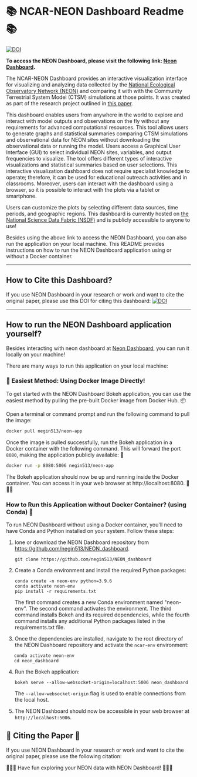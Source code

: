 # 📚 NCAR-NEON Dashboard Readme 📚

[![DOI](https://zenodo.org/badge/558070250.svg)](https://zenodo.org/doi/10.5281/zenodo.10956996)

**To access the NEON Dashboard, please visit the following link: [Neon Dashboard](https://ncar.nationalsciencedatafabric.org/neon-demo/v1/).**

The NCAR-NEON Dashboard provides an interactive visualization interface for visualizing and analyzing data collected by the [National Ecological Observatory Network (NEON)](https://www.neonscience.org/) and comparing it with with the Community Terrestrial System Model (CTSM) simulations at those points. It was created as part of the research project outlined in [this paper](https://gmd.copernicus.org/articles/16/5979/2023/gmd-16-5979-2023.pdf).

This dashboard enables users from anywhere in the world to explore and interact with model outputs and observations on the fly without any requirements for advanced computational resources.  This tool allows users to generate graphs and statistical summaries comparing CTSM simulations and observational data for NEON sites without downloading the observational data or running the model. Users access a Graphical User Interface (GUI) to select individual NEON sites, variables, and output frequencies to visualize. The tool offers different types of interactive visualizations and statistical summaries based on user selections. This interactive visualization dashboard does not require specialist knowledge to operate; therefore, it can be used for educational outreach activities and in classrooms. Moreover, users
can interact with the dashboard using a browser, so it is possible to interact with the plots via a tablet or smartphone.

Users can customize the plots by selecting different data sources, time periods, and geographic regions. This dashboard is currently hosted on [the National Science Data Fabric (NSDF)](https://nationalsciencedatafabric.org/) and is publicly accessible to anyone to use!

Besides using the above link to access the NEON Dashboard, you can also run the application on your local machine. This README provides instructions on how to run the NEON Dashboard application using or without a Docker container.

--------------------------------------------------
## How to Cite this Dashboard? 

If you use NEON Dashboard in your research or work and want to cite the original paper, please use this DOI for citing this dashboard:  [![DOI](https://zenodo.org/badge/558070250.svg)](https://zenodo.org/doi/10.5281/zenodo.10956996)


--------------------------------------------------

## How to run the NEON Dashboard application yourself?

Besides interacting with neon dashboard at [Neon Dashboard](https://ncar.nationalsciencedatafabric.org/neon-demo/v1/), you can run it locally on your machine!

There are many ways to run this application on your local machine:

### 🚀 Easiest Method: Using Docker Image Directly!

To get started with the NEON Dashboard Bokeh application, you can use the easiest method by pulling the pre-built Docker image from Docker Hub. 📦

Open a terminal or command prompt and run the following command to pull the image:

```bash
docker pull negin513/neon-app
```

Once the image is pulled successfully, run the Bokeh application in a Docker container with the following command. This will forward the port `8080`, making the application publicly available: 🚀

```bash
docker run -p 8080:5006 negin513/neon-app
```

The Bokeh application should now be up and running inside the Docker container. You can access it in your web browser at http://localhost:8080. 🎉🎉🎉

### How to Run this Application without Docker Container? (using Conda) 🏃

To run NEON Dashboard without using a Docker container, you'll need to have Conda and Python installed on your system. Follow these steps:

1. lone or download the NEON Dashboard repository from https://github.com/negin513/NEON_dashboard.
    ```
    git clone https://github.com/negin513/NEON_dashboard
    ```

2. Create a Conda environment and install the required Python packages:
   ```
   conda create -n neon-env python=3.9.6
   conda activate neon-env
   pip install -r requirements.txt
   ```

   The first command creates a new Conda environment named "neon-env". The second command activates the environment. The third command installs Bokeh and its required dependencies, while the fourth command installs any additional Python packages listed in the requirements.txt file.

3. Once the dependencies are installed, navigate to the root directory of the NEON Dashboard repository and activate the `ncar-env` environment:
```
   conda activate neon-env
   cd neon_dashboard
```

4. Run the Bokeh application:
   ```
   bokeh serve --allow-websocket-origin=localhost:5006 neon_dashboard
   ```

   The `--allow-websocket-origin` flag is used to enable connections from the local host.

5. The NEON Dashboard should now be accessible in your web browser at `http://localhost:5006`.

## 📄 Citing the Paper 📄

If you use NEON Dashboard in your research or work and want to cite the original paper, please use the following citation:

🎉🎉🎉 Have fun exploring your NEON data with NEON Dashboard! 🎉🎉🎉

